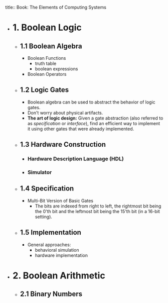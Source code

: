 title:: Book: The Elements of Computing Systems

- # 1. Boolean Logic
	- ## 1.1 Boolean Algebra
		- Boolean Functions
			- truth table
			- boolean expressions
		- Boolean Operators
	- ## 1.2 Logic Gates
		- Boolean algebra can be used to abstract the behavior of logic gates.
		- Don't worry about physical artifacts.
		- **The art of logic design:** Given a gate abstraction (also referred to as *specification* or *interface*), find an efficient way to implement it using other gates that were already implemented.
	- ## 1.3 Hardware Construction
		- ### Hardware Description Language (HDL)
		- ### Simulator
	- ## 1.4 Specification
		- Multi-Bit Version of Basic Gates
			- The bits are indexed from right to left, the rightmost bit being the 0'th bit and the leftmost bit being the 15'th bit (in a 16-bit setting).
	- ## 1.5 Implementation
		- General approaches:
			- behavioral simulation
			- hardware implementation
- # 2. Boolean Arithmetic
	- ## 2.1 Binary Numbers